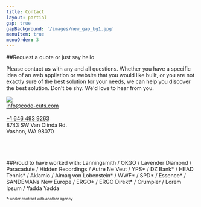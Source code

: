 ```yaml
---
title: Contact
layout: partial
gap: true
gapBackground: '/images/new_gap_bg1.jpg'
menuItem: true
menuOrder: 3
---
```

##Request a quote or just say hello

Please contact us with any and all questions. Whether you have a specific idea of an web appliation or website that you would like built, or you are not exactly sure of the best solution for your needs, we can help you discover the best solution. Don't be shy. We'd love to hear from you.
<br/>
<div class="flexbox" style="height:150px; width: 100%" itemscope itemprop="http://schema.org/Organization">
    <div itemprop="logo" style="flex: 1;">
        <img src="/images/logo_simple.svg" />
    </div>
    <div class="flexbox" style="flex:3; align-self: center;">
        <div style="flex:1;">
            <a itemprop="email" href="mailto:info@code-cuts.com">info@code-cuts.com</a><br/><br/>
            <a itemprop="telephone" href="tel:+16464939263">+1 646 493 9263</a>
        </div>
        <div itemscope itemprop="address" style="flex:1">
            <span style="font-style: normal; font-weight: normal;">
            8743 SW Van Olinda Rd.<br/>
            <span itemprop="locality">Vashon</span>, <span itemprop="regioin">WA</span> 98070
            </span>
        </div>
    </div>
</div>
<br/>
##Proud to have worked with: 
Lanningsmith / OKGO / Lavender Diamond / Paracadute / Hidden Recordings / Autre Ne Veut / YPS* / DZ Bank* / HEAD Tennis* / Aklamio / Aimaq von Lobenstein* / WWF* / SPD* / Essence* / SANDEMANs New Europe / ERGO* / ERGO Direkt* / Crumpler / Lorem Ipsum / Yadda Yadda

<span style="font-size: 0.7em;">*: under contract with another agency</span>
<br/>
